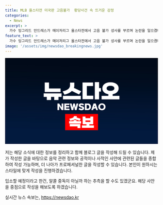 ```yaml
---
title: MLB 올스타전 미국판 고음불가  황당사건 속 뜨거운 감정
categories:
  - News
excerpt: >
  가수 잉그리드 안드레스가 메이저리그 올스타전에서 고음 불가 성사를 부르며 논란을 일으켰다. 지난 16일 열린 행사에서 국가 제창 중 웃지 못할 해프닝을 일으킨 그녀는 술로 인한 영향을 공개적으로 사과하며 시설에 입소할 예정이라고 밝혔다. 그녀의 실수는 음정 불안과 일부 가사를 잊어버리는 모습으로 나타났고, 외신들은 비판을 쏟아냈다. 잉그리드는 자신의 소셜미디어를 통해 어제는 내가 아니었다고 고백하고 재활시설에서 도움을 받을 것을 약속했다.
feature_text: >
  가수 잉그리드 안드레스가 메이저리그 올스타전에서 고음 불가 성사를 부르며 논란을 일으켰다. 지난 16일 열린 행사에서 국가 제창 중 웃지 못할 해프닝을 일으킨 그녀는 술로 인한 영향을 공개적으로 사과하며 시설에 입소할 예정이라고 밝혔다. 그녀의 실수는 음정 불안과 일부 가사를 잊어버리는 모습으로 나타났고, 외신들은 비판을 쏟아냈다. 잉그리드는 자신의 소셜미디어를 통해 어제는 내가 아니었다고 고백하고 재활시설에서 도움을 받을 것을 약속했다.
image: '/assets/img/newsdao_breakingnews.jpg'
---
```


<p><img src="/assets/img/newsdao_breakingnews.jpg" alt="pcversion 속보" /></p>

<p>저는 해당 소식에 대한 정보를 정리하고 함께 블로그 글을 작성해 드릴 수 있습니다. 
제가 작성한 글을 바탕으로 음악 관련 정보와 공적이나 사적인 사안에 관련된 글들을 종합하여 작성 가능하며, 더 나아가 프로페셔널한 글을 작성할 수 있습니다. 본인이 원하시는 스타일에 맞게 작성을 진행하겠습니다. </p>

<p>입소할 예정이라고 한건, 알콜 중독이 아닐까 하는 추측을 할 수도 있겠군요. 해당 사안을 중점으로 작성을 해보도록 하겠습니다.</p>
실시간 뉴스 속보는, <a href="https://newsdao.kr" rel="dofollow">https://newsdao.kr</a>


